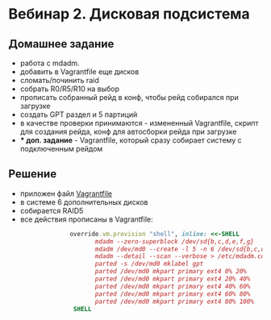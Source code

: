 # Вебинар 2. Дисковая подсистема 

## Домашнее задание

* работа с mdadm.
* добавить в Vagrantfile еще дисков
* сломать/починить raid
* собрать R0/R5/R10 на выбор 
* прописать собранный рейд в конф, чтобы рейд собирался при загрузке
* создать GPT раздел и 5 партиций
* в качестве проверки принимаются - измененный Vagrantfile, скрипт для создания рейда, конф для автосборки рейда при загрузке
* __\* доп. задание__ - Vagrantfile, который сразу собирает систему с подключенным рейдом

## Решение

* приложен файл [Vagrantfile](Vagrantfile)
* в системе 6 дополнительных дисков
* собирается RAID5
* все действия прописаны в Vagrantfile:
```ruby
                 override.vm.provision "shell", inline: <<-SHELL
                        mdadm --zero-superblock /dev/sd{b,c,d,e,f,g}
                        mdadm /dev/md0 --create -l 5 -n 6 /dev/sd{b,c,d,e,f,g}
                        mdadm --detail --scan --verbose > /etc/mdadm.conf
                        parted -s /dev/md0 mklabel gpt
                        parted /dev/md0 mkpart primary ext4 0% 20%
                        parted /dev/md0 mkpart primary ext4 20% 40%
                        parted /dev/md0 mkpart primary ext4 40% 60%
                        parted /dev/md0 mkpart primary ext4 60% 80%
                        parted /dev/md0 mkpart primary ext4 80% 100%
                  SHELL
```  
